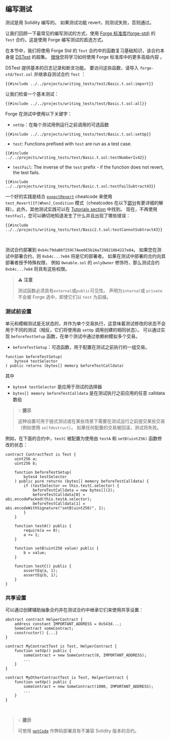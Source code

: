 ## 编写测试

测试是用 Solidity 编写的。 如果测试功能 revert，则测试失败，否则通过。

让我们回顾一下最常见的编写测试的方式，使用 [Forge 标准库(forge-std)](https://github.com/foundry-rs/forge-std) 的 `Test` 合约，这是使用 Forge 编写测试的首选方式。

在本节中，我们将使用 Forge Std 的 `Test` 合约中的函数复习基础知识，该合约本身是 [DSTest](https://github.com/dapphub/ds-test) 的超集。 [很快](./forge-std.md)您将学习如何使用 Forge 标准库中的更多高级内容 。

DSTest 提供基本的日志记录和断言功能。 要访问这些函数，请导入 `forge-std/Test.sol` 并继承自测试合约 `Test` ：

```solidity
{{#include ../../projects/writing_tests/test/Basic.t.sol:import}}
```

让我们检查一个基本测试：

```solidity
{{#include ../../projects/writing_tests/test/Basic.t.sol:all}}
```

Forge 在测试中使用以下关键字：

- `setUp`：在每个测试用例运行之前调用的可选函数

```solidity
{{#include ../../projects/writing_tests/test/Basic.t.sol:setUp}}
```

- `test`: Functions prefixed with `test` are run as a test case.
```solidity
{{#include ../../projects/writing_tests/test/Basic.t.sol:testNumberIs42}}
```
- `testFail`: The inverse of the `test` prefix - if the function does not revert, the test fails.
```solidity
{{#include ../../projects/writing_tests/test/Basic.t.sol:testFailSubtract43}}
```

一个好的实践是结合 [`expectRevert`](../cheatcodes/expect-revert.md) cheatcode 来使用 `test_Revert[If|When]_Condition` 模式（cheatcodes 在以下[部分](./cheatcodes.md)有更详细的解释）。此外，其他测试实践可以在 [Tutorials section](../tutorials/best-practices.md) 中找到。
现在，不再使用 `testFail`，您可以确切地知道发生了什么并且出现了哪些错误：

```solidity
{{#include ../../projects/writing_tests/test/Basic2.t.sol:testCannotSubtract43}}
```

<br>

测试合约部署到 `0xb4c79daB8f259C7Aee6E5b2Aa729821864227e84`。 如果您在测试中部署合约，则
`0xb4c...7e84` 将是它的部署者。 如果在测试中部署的合约向其部署者授予特殊权限，
例如 `Ownable.sol` 的 `onlyOwner` 修饰符，那么测试合约 `0xb4c...7e84` 将具有这些权限。

> ⚠️ **注意**
>
> 测试函数必须具有`external`或`public`可见性。 声明为`internal`或
> `private` 不会被 Forge 选中，即使它们以 `test` 为前缀。

### 测试前设置

单元和模糊测试是无状态的，并作为单个交易执行，这意味着测试修改的状态不会用于不同的测试（相反，它们将使用由 `setUp` 调用创建的相同状态）。
可以通过实现 `beforeTestSetup` 函数，在单个测试中通过依赖树模拟多个交易。

- `beforeTestSetup`：可选函数，用于配置在测试之前执行的一组交易。

```solidity
function beforeTestSetup(
    bytes4 testSelector
) public returns (bytes[] memory beforeTestCalldata)
```

其中
- `bytes4 testSelector` 是应用于测试的选择器
- `bytes[] memory beforeTestCalldata` 是在测试执行之前应用的任意 calldata 数组

> 💡 **提示**
>
> 这种设置可用于链式测试或在某些场景下需要在测试运行之前提交某些交易（例如使用 `selfdestruct`）。
> 如果任何配置的交易被回滚，测试将失败。

例如，在下面的合约中，`testC` 被配置为使用由 `testA` 和 `setB(uint256)` 函数修改的状态：
```solidity
contract ContractTest is Test {
    uint256 a;
    uint256 b;

    function beforeTestSetup(
        bytes4 testSelector
    ) public pure returns (bytes[] memory beforeTestCalldata) {
        if (testSelector == this.testC.selector) {
            beforeTestCalldata = new bytes[](2);
            beforeTestCalldata[0] = abi.encodePacked(this.testA.selector);
            beforeTestCalldata[1] = abi.encodeWithSignature("setB(uint256)", 1);
        }
    }

    function testA() public {
        require(a == 0);
        a += 1;
    }

    function setB(uint256 value) public {
        b = value;
    }

    function testC() public {
        assertEq(a, 1);
        assertEq(b, 1);
    }
}
```

### 共享设置

可以通过创建辅助抽象合约并在测试合约中继承它们来使用共享设置：

```solidity
abstract contract HelperContract {
    address constant IMPORTANT_ADDRESS = 0x543d...;
    SomeContract someContract;
    constructor() {...}
}

contract MyContractTest is Test, HelperContract {
    function setUp() public {
        someContract = new SomeContract(0, IMPORTANT_ADDRESS);
        ...
    }
}

contract MyOtherContractTest is Test, HelperContract {
    function setUp() public {
        someContract = new SomeContract(1000, IMPORTANT_ADDRESS);
        ...
    }
}
```

<br>

> 💡 **提示**
>
> 可使用 [`getCode`](../cheatcodes/get-code.md) 作弊码部署具有不兼容 Solidity 版本的合约。